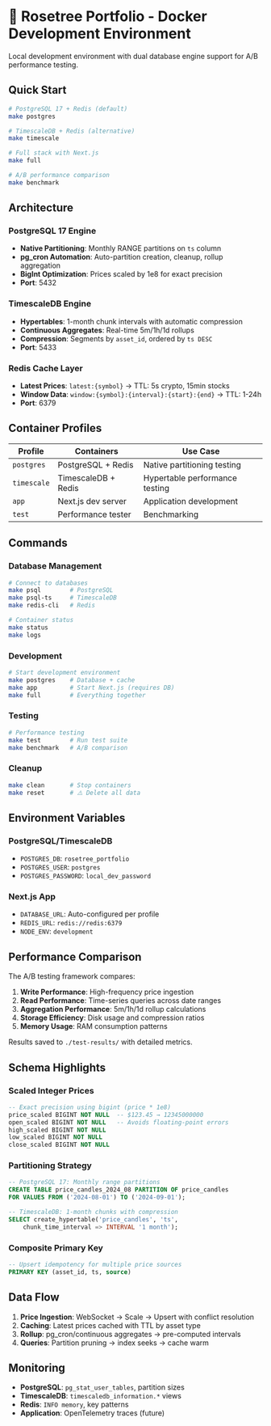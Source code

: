 # 🌹 Rosetree Portfolio - Docker Development Environment

Local development environment with dual database engine support for A/B performance testing.

## Quick Start

```bash
# PostgreSQL 17 + Redis (default)
make postgres

# TimescaleDB + Redis (alternative)  
make timescale

# Full stack with Next.js
make full

# A/B performance comparison
make benchmark
```

## Architecture

### PostgreSQL 17 Engine
- **Native Partitioning**: Monthly RANGE partitions on `ts` column
- **pg_cron Automation**: Auto-partition creation, cleanup, rollup aggregation
- **BigInt Optimization**: Prices scaled by 1e8 for exact precision
- **Port**: 5432

### TimescaleDB Engine  
- **Hypertables**: 1-month chunk intervals with automatic compression
- **Continuous Aggregates**: Real-time 5m/1h/1d rollups
- **Compression**: Segments by `asset_id`, ordered by `ts DESC`
- **Port**: 5433

### Redis Cache Layer
- **Latest Prices**: `latest:{symbol}` → TTL: 5s crypto, 15min stocks
- **Window Data**: `window:{symbol}:{interval}:{start}:{end}` → TTL: 1-24h
- **Port**: 6379

## Container Profiles

| Profile | Containers | Use Case |
|---------|------------|----------|
| `postgres` | PostgreSQL + Redis | Native partitioning testing |
| `timescale` | TimescaleDB + Redis | Hypertable performance testing |
| `app` | Next.js dev server | Application development |
| `test` | Performance tester | Benchmarking |

## Commands

### Database Management
```bash
# Connect to databases
make psql        # PostgreSQL
make psql-ts     # TimescaleDB  
make redis-cli   # Redis

# Container status
make status
make logs
```

### Development
```bash
# Start development environment
make postgres    # Database + cache
make app         # Start Next.js (requires DB)
make full        # Everything together
```

### Testing
```bash
# Performance testing
make test        # Run test suite
make benchmark   # A/B comparison
```

### Cleanup
```bash
make clean       # Stop containers
make reset       # ⚠️ Delete all data
```

## Environment Variables

### PostgreSQL/TimescaleDB
- `POSTGRES_DB`: `rosetree_portfolio`
- `POSTGRES_USER`: `postgres` 
- `POSTGRES_PASSWORD`: `local_dev_password`

### Next.js App
- `DATABASE_URL`: Auto-configured per profile
- `REDIS_URL`: `redis://redis:6379`
- `NODE_ENV`: `development`

## Performance Comparison

The A/B testing framework compares:

1. **Write Performance**: High-frequency price ingestion
2. **Read Performance**: Time-series queries across date ranges  
3. **Aggregation Performance**: 5m/1h/1d rollup calculations
4. **Storage Efficiency**: Disk usage and compression ratios
5. **Memory Usage**: RAM consumption patterns

Results saved to `./test-results/` with detailed metrics.

## Schema Highlights

### Scaled Integer Prices
```sql
-- Exact precision using bigint (price * 1e8)
price_scaled BIGINT NOT NULL  -- $123.45 → 12345000000
open_scaled BIGINT NOT NULL   -- Avoids floating-point errors  
high_scaled BIGINT NOT NULL   
low_scaled BIGINT NOT NULL
close_scaled BIGINT NOT NULL
```

### Partitioning Strategy
```sql
-- PostgreSQL 17: Monthly range partitions
CREATE TABLE price_candles_2024_08 PARTITION OF price_candles 
FOR VALUES FROM ('2024-08-01') TO ('2024-09-01');

-- TimescaleDB: 1-month chunks with compression
SELECT create_hypertable('price_candles', 'ts', 
    chunk_time_interval => INTERVAL '1 month');
```

### Composite Primary Key
```sql
-- Upsert idempotency for multiple price sources
PRIMARY KEY (asset_id, ts, source)
```

## Data Flow

1. **Price Ingestion**: WebSocket → Scale → Upsert with conflict resolution
2. **Caching**: Latest prices cached with TTL by asset type  
3. **Rollup**: pg_cron/continuous aggregates → pre-computed intervals
4. **Queries**: Partition pruning → index seeks → cache warm

## Monitoring

- **PostgreSQL**: `pg_stat_user_tables`, partition sizes
- **TimescaleDB**: `timescaledb_information.*` views  
- **Redis**: `INFO memory`, key patterns
- **Application**: OpenTelemetry traces (future)